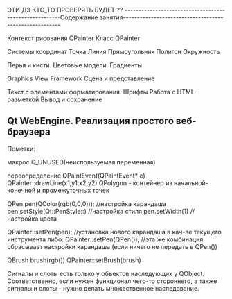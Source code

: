 ЭТИ ДЗ КТО_ТО ПРОВЕРЯТЬ БУДЕТ ??
-------------------------------------------------------Содержание занятия-------------------------------------------------------


Контекст рисования QPainter 
Класс QPainter

Системы координат
Точка
Линия Прямоугольник
Полигон Окружность

Перья и кисти. 
Цветовые модели. 
Градиенты 

Graphics View Framework
Сцена и представление

Текст с элементами форматирования. Шрифты 
Работа с HTML-разметкой
Вывод и сохранение

Qt WebEngine. 
Реализация простого веб-браузера
------------------------------------------------------------------------------------------------------------------------------------


Пометки:

макрос Q_UNUSED(неиспользуемая переменная)

переопределение QPaintEvent(QPaintEvent* e)
QPainter::drawLine(x1,y1,x2,y2)
QPolygon - контейнер из начальной-конечной и промежуточных точек

QPen pen(QColor(rgb(0,0,0))); //настройка карандаша
pen.setStyle(Qt::PenStyle::) //настройка стиля
pen.setWidth(1) //настройка цвета

QPainter::setPen(pen); //установка нового карандаша в кач-ве текущего инструмента
либо:
QPainter::setPen(QPen()); //эта же комбинация сбрасывает настройки карандаша (если ничего не передать в QPen())

QBrush brush(rgb())
QPainter::setBrush(brush)

Сигналы и слоты есть только у объектов наследующих у QObject.
Соответственно, если нужен функционал чего-то стороннего, а также сигналы и слоты - нужно делать множественное наследование.






